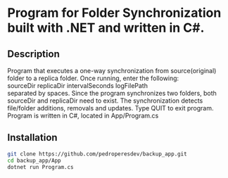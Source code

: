 # Program for Folder Synchronization built with **.NET** and written in **C#**.

## Description
Program that executes a one-way synchronization from source(original) folder to a replica folder. Once running, enter the following:  
sourceDir replicaDir intervalSeconds logFilePath  
separated by spaces.
Since the program synchronizes two folders, both sourceDir and replicaDir need to exist. The synchronization detects file/folder additions, removals and updates. Type QUIT to exit program.
Program is written in C#, located in App/Program.cs

## Installation
```sh
git clone https://github.com/pedroperesdev/backup_app.git
cd backup_app/App
dotnet run Program.cs
